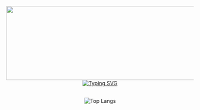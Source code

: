 <!-- pet -->
<div align="center">
  <a href="https://github.com/devxb/gitanimals">
    <img src="https://render.gitanimals.org/lines/{deepInTheWoodz}?pet-id=1" width="1000" height="200"/>
  </a>
</div>


<!-- title logo -->
<div align="center">
  <a href="https://git.io/typing-svg">
    <img src="https://readme-typing-svg.demolab.com?font=Bitcount+Prop+Single&size=32&duration=3000&pause=1000&color=E11F82FF&background=006242A7&center=true&vCenter=true&width=600&height=80&lines=It's+me%2C+YOUNGHYUN" alt="Typing SVG" />
  </a>
</div>

<br>

<div align="center">
  
![Top Langs](https://github-readme-stats.vercel.app/api/top-langs/?username=deepInTheWoodz)

</div>
